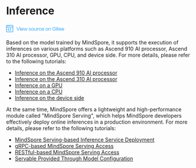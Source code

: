 # Inference

[![View Source On Gitee](./_static/logo_source.png)](https://gitee.com/mindspore/docs/blob/r1.2/docs/programming_guide/source_en/infer.md)

Based on the model trained by MindSpore, it supports the execution of inferences on various platforms such as Ascend 910 AI processor, Ascend 310 AI processor, GPU, CPU, and device side. For more details, please refer to the following tutorials:

- [Inference on the Ascend 910 AI processor](https://www.mindspore.cn/tutorial/inference/en/r1.2/multi_platform_inference_ascend_910.html)
- [Inference on the Ascend 310 AI processor](https://www.mindspore.cn/tutorial/inference/en/r1.2/multi_platform_inference_ascend_310.html)
- [Inference on a GPU](https://www.mindspore.cn/tutorial/inference/en/r1.2/multi_platform_inference_gpu.html)
- [Inference on a CPU](https://www.mindspore.cn/tutorial/inference/en/r1.2/multi_platform_inference_cpu.html)
- [Inference on the device side](https://www.mindspore.cn/tutorial/lite/en/r1.2/quick_start/quick_start.html)

At the same time, MindSpore offers a lightweight and high-performance module called "MindSpore Serving", which helps MindSpore developers effectively deploy online inferences in a production environment. For more details, please refer to the following tutorials:

- [MindSpore Serving-based Inference Service Deployment](https://www.mindspore.cn/tutorial/inference/en/r1.2/serving_example.html)
- [gRPC-based MindSpore Serving Access](https://www.mindspore.cn/tutorial/inference/en/r1.2/serving_grpc.html)
- [RESTful-based MindSpore Serving Access](https://www.mindspore.cn/tutorial/inference/en/r1.2/serving_restful.html)
- [Servable Provided Through Model Configuration](https://www.mindspore.cn/tutorial/inference/en/r1.2/serving_model.html)
